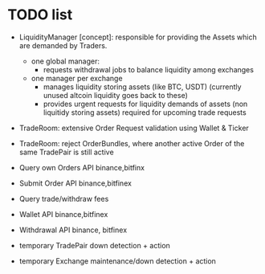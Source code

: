 # TODO list

- LiquidityManager [concept]: responsible for providing the Assets which are demanded by Traders.
  - one global manager:
    - requests withdrawal jobs to balance liquidity among exchanges 
  - one manager per exchange
    - manages liquidity storing assets (like BTC, USDT) (currently unused altcoin liquidity goes back to these)
    - provides urgent requests for liquidity demands of assets (non liquitidy storing assets) required for upcoming trade requests  

- TradeRoom: extensive Order Request validation using Wallet & Ticker
- TradeRoom: reject OrderBundles, where another active Order of the same TradePair is still active 
- Query own Orders API binance,bitfinx
- Submit Order API binance,bitfinex
- Query trade/withdraw fees

- Wallet API binance,bitfinex
- Withdrawal API binance, bitfinex

- temporary TradePair down detection + action
- temporary Exchange maintenance/down detection + action 

